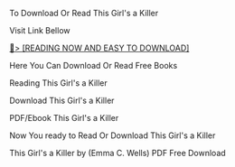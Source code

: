 To Download Or Read This Girl's a Killer

Visit Link Bellow

<a href="https://uk.ebookarea.xyz/?book=202204691-this-girl-s-a-killer">📖&gt; [READING NOW AND EASY TO DOWNLOAD]</a>

Here You Can Download Or Read Free Books

Reading This Girl's a Killer

Download This Girl's a Killer

PDF/Ebook This Girl's a Killer

Now You ready to Read Or Download This Girl's a Killer

This Girl's a Killer by (Emma C. Wells) PDF Free Download
